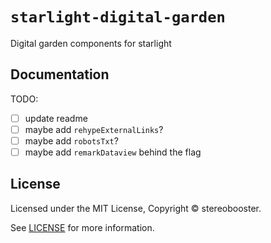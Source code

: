 # `starlight-digital-garden`

Digital garden components for starlight

## Documentation

TODO:

- [ ] update readme
- [ ] maybe add `rehypeExternalLinks`?
- [ ] maybe add `robotsTxt`?
- [ ] maybe add `remarkDataview` behind the flag

## License

Licensed under the MIT License, Copyright © stereobooster.

See [LICENSE](https://github.com/stereobooster/starlight-digital-garden/blob/main/LICENSE) for more information.
